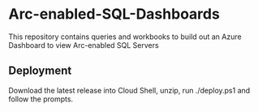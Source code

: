# Arc-enabled-SQL-Dashboards
This repository contains queries and workbooks to build out an Azure Dashboard to view Arc-enabled SQL Servers

## Deployment
Download the latest release into Cloud Shell, unzip, run ./deploy.ps1 and follow the prompts.
